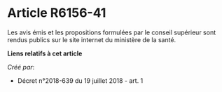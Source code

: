 # Article R6156-41

Les avis émis et les propositions formulées par le conseil supérieur sont rendus publics sur le site internet du ministère de
la santé.

**Liens relatifs à cet article**

_Créé par_:

  - Décret n°2018-639 du 19 juillet 2018 - art. 1
